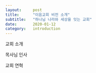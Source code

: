 ```yaml
---
layout:     post
title:      "이음교회 비전 소개"
subtitle:   "하나님 나라와 세상을 잇는 교회"
date:       2020-01-12
category: 	introduction
---
```


교회 소개

목사님 인사

교회 연혁